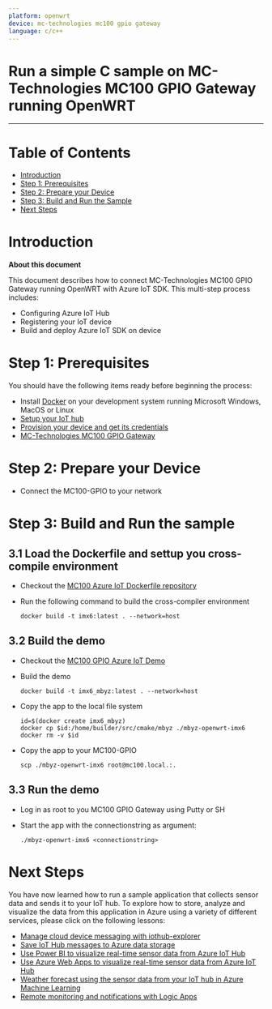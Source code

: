 ```yaml
---
platform: openwrt
device: mc-technologies mc100 gpio gateway
language: c/c++
---
```


Run a simple C sample on MC-Technologies MC100 GPIO Gateway running OpenWRT
===
---

# Table of Contents

-   [Introduction](#Introduction)
-   [Step 1: Prerequisites](#Prerequisites)
-   [Step 2: Prepare your Device](#PrepareDevice)
-   [Step 3: Build and Run the Sample](#Build)
-   [Next Steps](#NextSteps)

<a name="Introduction"></a>
# Introduction

**About this document**

This document describes how to connect MC-Technologies MC100 GPIO Gateway running OpenWRT with Azure IoT SDK. This multi-step process includes:

-   Configuring Azure IoT Hub
-   Registering your IoT device
-   Build and deploy Azure IoT SDK on device

<a name="Prerequisites"></a>
# Step 1: Prerequisites

You should have the following items ready before beginning the process:

-   Install [Docker](https://docs.docker.com/install) on your development system running Microsoft Windows, MacOS or Linux
-   [Setup your IoT hub][lnk-setup-iot-hub]
-   [Provision your device and get its credentials][lnk-manage-iot-hub]
-   [MC-Technologies MC100 GPIO Gateway](https://www.mc-technologies.net/en/product-groups/data-techniques/mobile-terminals-gateways/MC100-GPIO-4G-LTE-Gateway)

<a name="PrepareDevice"></a>
# Step 2: Prepare your Device

-   Connect the MC100-GPIO to your network

<a name="Build"></a>
# Step 3: Build and Run the sample

## 3.1 Load the Dockerfile and settup you cross-compile environment

-   Checkout the [MC100 Azure IoT Dockerfile repository](https://github.com/LAB-LZX/MC100-Azure-IoT-SDK)

-   Run the following command to build the cross-compiler environment

        docker build -t imx6:latest . --network=host

<a name="Step-3-2-Build"></a>
## 3.2 Build the demo

-   Checkout the [MC100 GPIO Azure IoT Demo](https://github.com/LAB-LZX/MC100-GPIO-Azure-IoT-Demo)

-   Build the demo

        docker build -t imx6_mbyz:latest . --network=host

-   Copy the app to the local file system

        id=$(docker create imx6_mbyz)
        docker cp $id:/home/builder/src/cmake/mbyz ./mbyz-openwrt-imx6
        docker rm -v $id

-   Copy the app to your MC100-GPIO

        scp ./mbyz-openwrt-imx6 root@mc100.local.:.


## 3.3 Run the demo

-   Log in as root to you MC100 GPIO Gateway using Putty or SH

-   Start the app with the connectionstring as argument:

        ./mbyz-openwrt-imx6 <connectionstring>

<a name="NextSteps"></a>
# Next Steps

You have now learned how to run a sample application that collects sensor data and sends it to your IoT hub. To explore how to store, analyze and visualize the data from this application in Azure using a variety of different services, please click on the following lessons:

-   [Manage cloud device messaging with iothub-explorer]
-   [Save IoT Hub messages to Azure data storage]
-   [Use Power BI to visualize real-time sensor data from Azure IoT Hub]
-   [Use Azure Web Apps to visualize real-time sensor data from Azure IoT Hub]
-   [Weather forecast using the sensor data from your IoT hub in Azure Machine Learning]
-   [Remote monitoring and notifications with Logic Apps]   

[Manage cloud device messaging with iothub-explorer]: https://docs.microsoft.com/en-us/azure/iot-hub/iot-hub-explorer-cloud-device-messaging
[Save IoT Hub messages to Azure data storage]: https://docs.microsoft.com/en-us/azure/iot-hub/iot-hub-store-data-in-azure-table-storage
[Use Power BI to visualize real-time sensor data from Azure IoT Hub]: https://docs.microsoft.com/en-us/azure/iot-hub/iot-hub-live-data-visualization-in-power-bi
[Use Azure Web Apps to visualize real-time sensor data from Azure IoT Hub]: https://docs.microsoft.com/en-us/azure/iot-hub/iot-hub-live-data-visualization-in-web-apps
[Weather forecast using the sensor data from your IoT hub in Azure Machine Learning]: https://docs.microsoft.com/en-us/azure/iot-hub/iot-hub-weather-forecast-machine-learning
[Remote monitoring and notifications with Logic Apps]: https://docs.microsoft.com/en-us/azure/iot-hub/iot-hub-monitoring-notifications-with-azure-logic-apps
[setup-devbox-linux]: https://github.com/Azure/azure-iot-sdk-c/blob/master/doc/devbox_setup.md
[lnk-setup-iot-hub]: ../setup_iothub.md
[lnk-manage-iot-hub]: ../manage_iot_hub.md